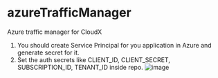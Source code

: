 # azureTrafficManager
Azure traffic manager for CloudX
1. You should create Service Principal for you application in Azure and generate secret for it.
2. Set the auth secrets like CLIENT_ID, CLIENT_SECRET, SUBSCRIPTION_ID, TENANT_ID inside repo.
![image](https://github.com/pavellysianok/azureTrafficManager/assets/101710753/3fdb3e5e-b7f5-4aad-852f-2756e20efcb0)
